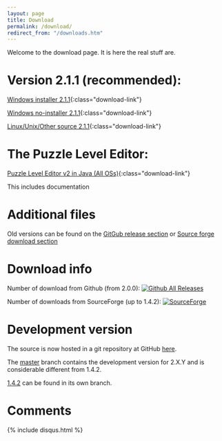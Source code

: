 ```yaml
---
layout: page
title: Download
permalink: /download/
redirect_from: "/downloads.htm"
---
```

Welcome to the download page. It is here the real stuff are.

# Version 2.1.1 (recommended):

[Windows installer 2.1.1](https://github.com/blockattack/blockattack-game/releases/download/v2.1.1/blockattack-installer-2.1.1.exe){:class="download-link"}

[Windows no-installer 2.1.1](https://github.com/blockattack/blockattack-game/releases/download/v2.1.1/blockattack-2.1.1-windows-no-installer.zip){:class="download-link"}

[Linux/Unix/Other source 2.1.1](https://github.com/blockattack/blockattack-game/archive/v2.1.1.tar.gz){:class="download-link"}


# The Puzzle Level Editor:

[Puzzle Level Editor v2 in Java (All OSs)](http://prdownloads.sourceforge.net/blockattack/BlockAttackLevelEditor2_Java.zip?download){:class="download-link"}

This includes documentation

# Additional files

Old versions can be found on the [GitGub release section](https://github.com/blockattack/blockattack-game/releases) or [Source forge download section](http://sourceforge.net/project/showfiles.php?group_id=149110)

# Download info

Number of download from Github (from 2.0.0): [![Github All Releases](https://img.shields.io/github/downloads/blockattack/blockattack-game/total.svg?maxAge=2592000)]()

Number of downloads from SourceForge (up to 1.4.2): [![SourceForge](https://img.shields.io/sourceforge/dt/blockattack.svg?maxAge=2592000)]()

# Development version

The source is now hosted in a git repository at GitHub [here](https://github.com/blockattack).

The [master](https://github.com/blockattack/blockattack-game) branch contains the development version for 2.X.Y and is considerable different from 1.4.2.

[1.4.2](https://github.com/blockattack/blockattack-game/tree/v1.4.2) can be found in its own branch.

# Comments
{% include disqus.html %}
